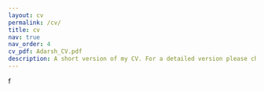 ```yaml
---
layout: cv
permalink: /cv/
title: cv
nav: true
nav_order: 4
cv_pdf: Adarsh_CV.pdf
description: A short version of my CV. For a detailed version please check the pdf above.
---
```

f